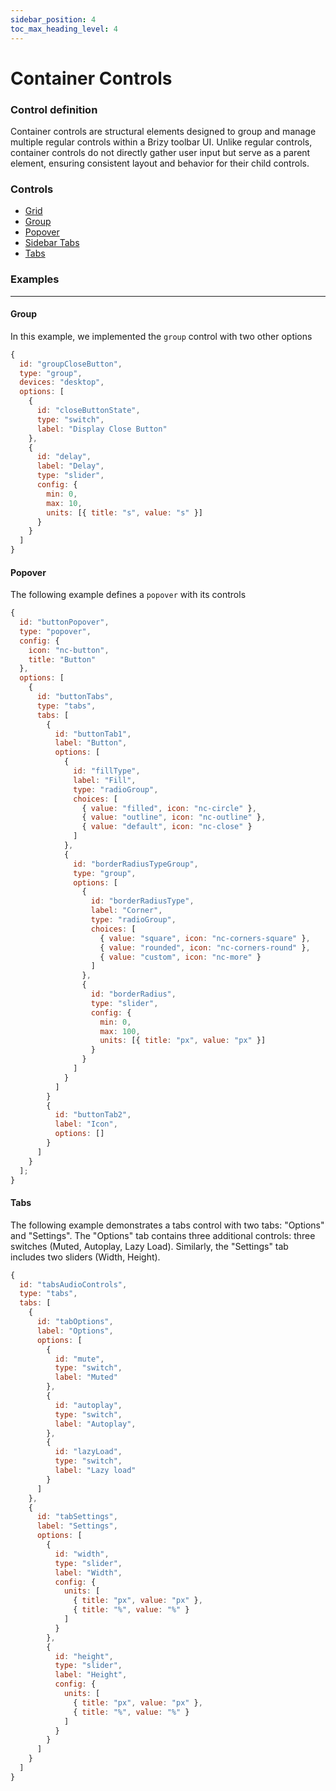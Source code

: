 ```yaml
---
sidebar_position: 4
toc_max_heading_level: 4
---
```


# Container Controls

### Control definition
Container controls are structural elements designed to group and manage multiple regular controls within a Brizy toolbar UI. Unlike regular controls, container controls do not directly gather user input but serve as a parent element, ensuring consistent layout and behavior for their child controls.


### Controls
- [Grid](/docs-internals/editor-controls/containers/grid)
- [Group](/docs-internals/editor-controls/containers/group)
- [Popover](/docs-internals/editor-controls/containers/popover)
- [Sidebar Tabs](/docs-internals/editor-controls/containers/sidebarTabs)
- [Tabs](/docs-internals/editor-controls/containers/tabs)

### Examples
---

#### Group
In this example, we implemented the `group` control with two other options

```js
{
  id: "groupCloseButton",
  type: "group",
  devices: "desktop",
  options: [
    {
      id: "closeButtonState",
      type: "switch",
      label: "Display Close Button"
    },
    {
      id: "delay",
      label: "Delay",
      type: "slider",
      config: {
        min: 0,
        max: 10,
        units: [{ title: "s", value: "s" }]
      }
    }
  ]
}
```

#### Popover
The following example defines a `popover` with its controls

```js
{
  id: "buttonPopover",
  type: "popover",
  config: {
    icon: "nc-button",
    title: "Button"
  },
  options: [
    {
      id: "buttonTabs",
      type: "tabs",
      tabs: [
        {
          id: "buttonTab1",
          label: "Button",
          options: [
            {
              id: "fillType",
              label: "Fill",
              type: "radioGroup",
              choices: [
                { value: "filled", icon: "nc-circle" },
                { value: "outline", icon: "nc-outline" },
                { value: "default", icon: "nc-close" }
              ]
            },
            {
              id: "borderRadiusTypeGroup",
              type: "group",
              options: [
                {
                  id: "borderRadiusType",
                  label: "Corner",
                  type: "radioGroup",
                  choices: [
                    { value: "square", icon: "nc-corners-square" },
                    { value: "rounded", icon: "nc-corners-round" },
                    { value: "custom", icon: "nc-more" }
                  ]
                },
                {
                  id: "borderRadius",
                  type: "slider",
                  config: {
                    min: 0,
                    max: 100,
                    units: [{ title: "px", value: "px" }]
                  }
                }
              ]
            }
          ]
        }
        {
          id: "buttonTab2",
          label: "Icon",
          options: []
        }
      ]
    }
  ];
}
```

#### Tabs
The following example demonstrates a tabs control with two tabs: "Options" and "Settings". The "Options" tab contains three additional controls: three switches (Muted, Autoplay, Lazy Load). Similarly, the "Settings" tab includes two sliders (Width, Height).

```js
{
  id: "tabsAudioControls",
  type: "tabs",
  tabs: [
    {
      id: "tabOptions",
      label: "Options",
      options: [
        {
          id: "mute",
          type: "switch",
          label: "Muted"
        },
        {
          id: "autoplay",
          type: "switch",
          label: "Autoplay",
        },
        {
          id: "lazyLoad",
          type: "switch",
          label: "Lazy load"
        }
      ]
    },
    {
      id: "tabSettings",
      label: "Settings",
      options: [
        {
          id: "width",
          type: "slider",
          label: "Width",
          config: {
            units: [
              { title: "px", value: "px" },
              { title: "%", value: "%" }
            ]
          }
        },
        {
          id: "height",
          type: "slider",
          label: "Height",
          config: {
            units: [
              { title: "px", value: "px" },
              { title: "%", value: "%" }
            ]
          }
        }
      ]
    }
  ]
}
```
